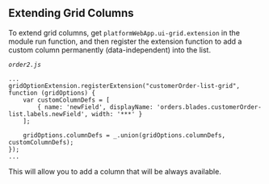 ## Extending Grid Columns

To extend grid columns, get `platformWebApp.ui-grid.extension` in the module run function, and then register the extension function to add a custom column permanently (data-independent) into the list.

*`order2.js`*
```JS
...
gridOptionExtension.registerExtension("customerOrder-list-grid", function (gridOptions) {
    var customColumnDefs = [
        { name: 'newField', displayName: 'orders.blades.customerOrder-list.labels.newField', width: '***' }
    ];

    gridOptions.columnDefs = _.union(gridOptions.columnDefs, customColumnDefs);
});
...
```

This will allow you to add a column that will be always available.